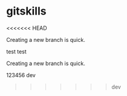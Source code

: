 # gitskills

<<<<<<< HEAD

Creating a new branch is quick.


test test 

Creating a new branch is quick.

123456 dev
>>>>>>> dev
